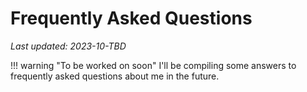 # Frequently Asked Questions

_Last updated: 2023-10-TBD_

!!! warning "To be worked on soon"
    I'll be compiling some answers to frequently asked questions about me in the future.
